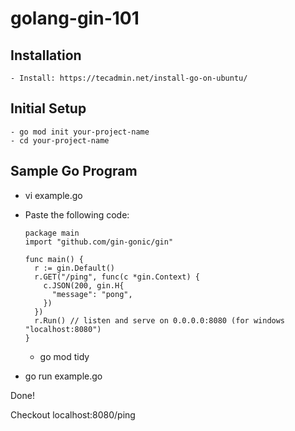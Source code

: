 # golang-gin-101

## Installation

	- Install: https://tecadmin.net/install-go-on-ubuntu/

## Initial Setup

	- go mod init your-project-name
	- cd your-project-name
  
## Sample Go Program
  - vi example.go
  - Paste the following code:
 
        package main
        import "github.com/gin-gonic/gin"

        func main() {
          r := gin.Default()
          r.GET("/ping", func(c *gin.Context) {
            c.JSON(200, gin.H{
              "message": "pong",
            })
          })
          r.Run() // listen and serve on 0.0.0.0:8080 (for windows "localhost:8080")
        }
 
	- go mod tidy
  - go run example.go
 
 Done! 
 
 Checkout localhost:8080/ping
 
